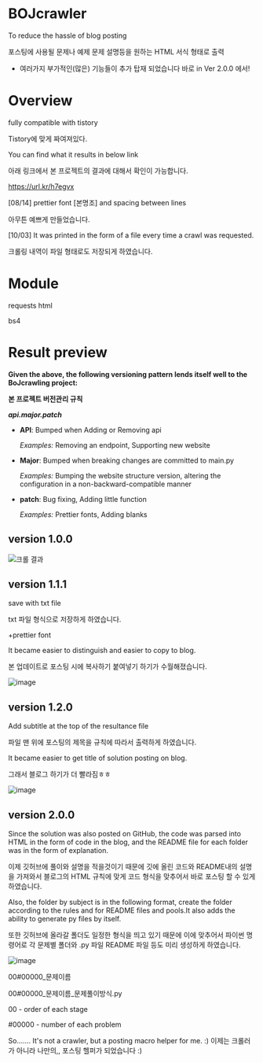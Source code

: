 # BOJcrawler
 To reduce the hassle of blog posting
 
 
 포스팅에 사용될 문제나 예제 문제 설명등을 원하는 HTML 서식 형태로 출력
 
 + 여러가지 부가적인(많은) 기능들이 추가 탑재 되었습니다 바로 in Ver 2.0.0 에서!
 
 
# Overview
 fully compatible with tistory
 
 
 Tistory에 맞게 짜여져있다.
 
 You can find what it results in below link
 
 
 아래 링크에서 본 프로젝트의 결과에 대해서 확인이 가능합니다.
 
 https://url.kr/h7egvx
 
[08/14] prettier font [본명조] and spacing between lines


아무튼 예쁘게 만들었습니다.

[10/03] It was printed in the form of a file every time a crawl was requested.


 크롤링 내역이 파일 형태로도 저장되게 하였습니다.

# Module

 requests html
 
 bs4
 
 
# Result preview


**Given the above, the following versioning pattern lends itself well to the BoJcrawling project:**


**본 프로젝트 버전관리 규칙**

_**api.major.patch**_

- **API**: Bumped when Adding or Removing api

  *Examples:* Removing an endpoint, Supporting new website
- **Major**: Bumped when breaking changes are committed to main.py

  *Examples:* Bumping the website structure version, altering the configuration in a non-backward-compatible manner
- **patch**: Bug fixing, Adding little function

  *Examples:* Prettier fonts, Adding blanks

## version 1.0.0


![크롤 결과](https://user-images.githubusercontent.com/81455273/184531679-ead2c0ae-fc84-4148-8e92-12cc740771f0.jpg)


## version 1.1.1
save with txt file


txt 파일 형식으로 저장하게 하였습니다.


+prettier font

It became easier to distinguish and easier to copy to blog.


본 업데이트로 포스팅 시에 복사하기 붙여넣기 하기가 수월해졌습니다.



![image](https://user-images.githubusercontent.com/81455273/194052383-f971feb6-b449-40d5-b604-b85355a21a46.png)

## version 1.2.0
Add subtitle at the top of the resultance file


파일 맨 위에 포스팅의 제목을 규칙에 따라서 출력하게 하였습니다.

It became easier to get title of solution posting on blog.


그래서 블로그 하기가 더 빨라짐ㅎㅎ


![image](https://user-images.githubusercontent.com/81455273/194052795-e4ed4f7c-6aa9-4c1d-a4c9-d59c15786c27.png)


## version 2.0.0
Since the solution was also posted on GitHub, the code was parsed into HTML in the form of code in the blog, and the README file for each folder was in the form of explanation.


이제 깃허브에 풀이와 설명을 적을것이기 때문에 깃에 올린 코드와 README내의 설명을 가져와서 블로그의 HTML 규칙에 맞게 코드 형식을 맞추어서 바로 포스팅 할 수 있게 하였습니다.

Also, the folder by subject is in the following format, create the folder according to the rules and for README files and pools.It also adds the ability to generate py files by itself.


또한 깃허브에 올라갈 폴더도 일정한 형식을 띄고 있기 때문에 이에 맞추어서 파이썬 명령어로 각 문제별 폴더와 .py 파일 README 파일 등도 미리 생성하게 하였습니다.


![image](https://user-images.githubusercontent.com/81455273/210334464-927fa631-5483-4acb-9aaa-69c8c1d1909f.png)


00#00000_문제이름


00#00000_문제이름_문제풀이방식.py


00 - order of each stage


#00000 - number of each problem


So....... It's not a crawler, but a posting macro helper for me. :)
이제는 크롤러가 아니라 나만의,, 포스팅 헬퍼가 되었습니다 :)
